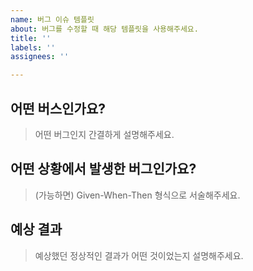 ```yaml
---
name: 버그 이슈 템플릿
about: 버그를 수정할 때 해당 템플릿을 사용해주세요.
title: ''
labels: ''
assignees: ''

---
```


## 어떤 버스인가요?

> 어떤 버그인지 간결하게 설명해주세요.

## 어떤 상황에서 발생한 버그인가요?

> (가능하면)  Given-When-Then 형식으로 서술해주세요.

## 예상 결과

> 예상했던 정상적인 결과가 어떤 것이었는지 설명해주세요.
